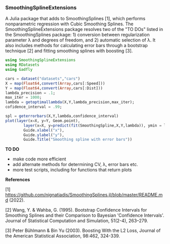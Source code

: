 ### SmoothingSplineExtensions

A Julia package that adds to SmoothingSplines [1], which performs nonparametric regression with Cubic Smoothing Splines. The SmoothingSplineExtensions package resolves two of the "TO DOs" listed in the SmoothingSplines package: 1) conversion between regularization parameter λ and degrees of freedom, and 2) automatic selection of λ. It also includes methods for calculating error bars through a bootstrap technique [2] and fitting smoothing splines with boosting [3].

```julia
using SmoothingSplineExtensions
using RDatasets
using Gadfly

cars = dataset("datasets","cars")
X = map(Float64,convert(Array,cars[:Speed]))
Y = map(Float64,convert(Array,cars[:Dist]))
lambda_precision = .1;
max_iter = 1000;
lambda = getoptimallambda(X,Y,lambda_precision,max_iter);
cofidence_interval = .99;

spl = geterrorbars(X,Y,lambda,confidence_interval)
plot(layer(x=X, y=Y, Geom.point),
        layer(x=X, y=predict(fit(SmoothingSpline,X,Y,lambda)), ymin = lower_confidence_interval, ymax = upper_confidence_interval, Geom.line, Geom.ribbon),
        Guide.xlabel("x"),
        Guide.ylabel("y"),
        Guide.Title("Smoothing spline with error bars"))

```

**TO DO**

* make code more efficient
* add alternate methods for determining CV, λ, error bars etc.
* more test scripts, including for functions that return plots


**References**

[1] https://github.com/nignatiadis/SmoothingSplines.jl/blob/master/README.md (2022).

[2] Wang, Y. &amp; Wahba, G. (1995). Bootstrap Confidence Intervals for Smoothing Splines and their Comparison to Bayesian 'Confidence Intervals'. Journal of Statistical Computation and Simulation, 51(2-4), 263–279.

[3] Peter Bühlmann & Bin Yu (2003). Boosting With the L2 Loss, Journal of the American Statistical Association, 98:462, 324-339.
